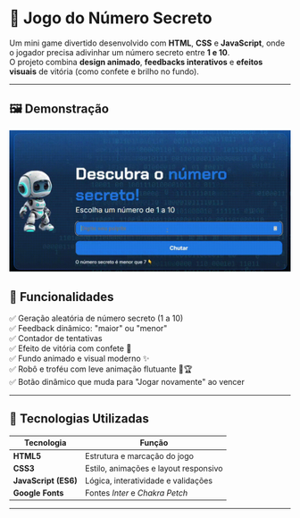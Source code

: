 # 🎯 Jogo do Número Secreto  

Um mini game divertido desenvolvido com **HTML**, **CSS** e **JavaScript**, onde o jogador precisa adivinhar um número secreto entre **1 e 10**.  
O projeto combina **design animado**, **feedbacks interativos** e **efeitos visuais** de vitória (como confete e brilho no fundo).  

---

## 🖼️ Demonstração  

![preview do jogo](./img/preview.gif)  

## 🚀 Funcionalidades  

✅ Geração aleatória de número secreto (1 a 10)  
✅ Feedback dinâmico: "maior" ou "menor"  
✅ Contador de tentativas  
✅ Efeito de vitória com confete 🎉  
✅ Fundo animado e visual moderno ✨  
✅ Robô e troféu com leve animação flutuante 🤖🏆  
✅ Botão dinâmico que muda para "Jogar novamente" ao vencer  

---

## 🧠 Tecnologias Utilizadas  

| Tecnologia | Função |
|-------------|--------|
| **HTML5** | Estrutura e marcação do jogo |
| **CSS3** | Estilo, animações e layout responsivo |
| **JavaScript (ES6)** | Lógica, interatividade e validações |
| **Google Fonts** | Fontes *Inter* e *Chakra Petch* |

---

